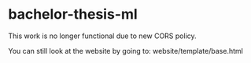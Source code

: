 # bachelor-thesis-ml

This work is no longer functional due to new CORS policy. 

You can still look at the website by going to: website/template/base.html
